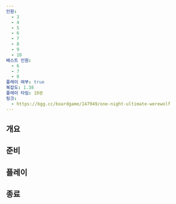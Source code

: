```yaml
---
인원:
  - 3
  - 4
  - 5
  - 6
  - 7
  - 8
  - 9
  - 10
베스트 인원:
  - 6
  - 7
  - 8
플레이 여부: true
복잡도: 1.38
플레이 타임: 10분
링크:
  - https://bgg.cc/boardgame/147949/one-night-ultimate-werewolf
---
```

## 개요
## 준비
## 플레이
## 종료